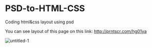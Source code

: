 # PSD-to-HTML-CSS
Coding html&amp;css layout using psd

You can see layout of this page on this link: http://prntscr.com/hg01ya

![untitled-1](https://user-images.githubusercontent.com/7759870/34086661-a7ff8098-e395-11e7-8ab7-9ee0ef09ffb5.png)
